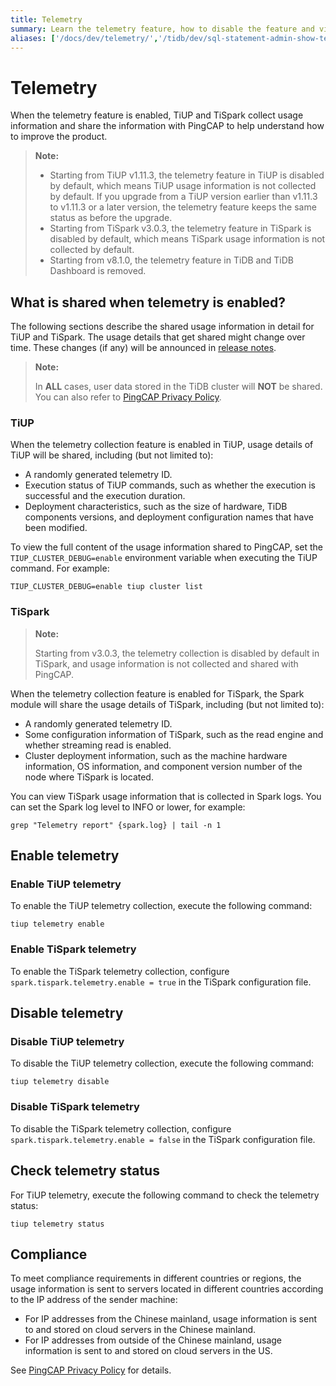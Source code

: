 ```yaml
---
title: Telemetry
summary: Learn the telemetry feature, how to disable the feature and view its status.
aliases: ['/docs/dev/telemetry/','/tidb/dev/sql-statement-admin-show-telemetry']
---
```


# Telemetry

When the telemetry feature is enabled, TiUP and TiSpark collect usage information and share the information with PingCAP to help understand how to improve the product.

> **Note:**
>
> - Starting from TiUP v1.11.3, the telemetry feature in TiUP is disabled by default, which means TiUP usage information is not collected by default. If you upgrade from a TiUP version earlier than v1.11.3 to v1.11.3 or a later version, the telemetry feature keeps the same status as before the upgrade.
> - Starting from TiSpark v3.0.3, the telemetry feature in TiSpark is disabled by default, which means TiSpark usage information is not collected by default.
> - Starting from v8.1.0, the telemetry feature in TiDB and TiDB Dashboard is removed.

## What is shared when telemetry is enabled?

The following sections describe the shared usage information in detail for TiUP and TiSpark. The usage details that get shared might change over time. These changes (if any) will be announced in [release notes](/releases/release-notes.md).

> **Note:**
>
> In **ALL** cases, user data stored in the TiDB cluster will **NOT** be shared. You can also refer to [PingCAP Privacy Policy](https://pingcap.com/privacy-policy).

### TiUP

When the telemetry collection feature is enabled in TiUP, usage details of TiUP will be shared, including (but not limited to):

- A randomly generated telemetry ID.
- Execution status of TiUP commands, such as whether the execution is successful and the execution duration.
- Deployment characteristics, such as the size of hardware, TiDB components versions, and deployment configuration names that have been modified.

To view the full content of the usage information shared to PingCAP, set the `TIUP_CLUSTER_DEBUG=enable` environment variable when executing the TiUP command. For example:

```shell
TIUP_CLUSTER_DEBUG=enable tiup cluster list
```

### TiSpark

> **Note:**
>
> Starting from v3.0.3, the telemetry collection is disabled by default in TiSpark, and usage information is not collected and shared with PingCAP.

When the telemetry collection feature is enabled for TiSpark, the Spark module will share the usage details of TiSpark, including (but not limited to):

- A randomly generated telemetry ID.
- Some configuration information of TiSpark, such as the read engine and whether streaming read is enabled.
- Cluster deployment information, such as the machine hardware information, OS information, and component version number of the node where TiSpark is located.

You can view TiSpark usage information that is collected in Spark logs. You can set the Spark log level to INFO or lower, for example:

```shell
grep "Telemetry report" {spark.log} | tail -n 1
```

## Enable telemetry

### Enable TiUP telemetry

To enable the TiUP telemetry collection, execute the following command:

```shell
tiup telemetry enable
```

### Enable TiSpark telemetry

To enable the TiSpark telemetry collection, configure `spark.tispark.telemetry.enable = true` in the TiSpark configuration file.

## Disable telemetry

### Disable TiUP telemetry

To disable the TiUP telemetry collection, execute the following command:

```shell
tiup telemetry disable
```

### Disable TiSpark telemetry

To disable the TiSpark telemetry collection, configure `spark.tispark.telemetry.enable = false` in the TiSpark configuration file.

## Check telemetry status

For TiUP telemetry, execute the following command to check the telemetry status:

```shell
tiup telemetry status
```

## Compliance

To meet compliance requirements in different countries or regions, the usage information is sent to servers located in different countries according to the IP address of the sender machine:

- For IP addresses from the Chinese mainland, usage information is sent to and stored on cloud servers in the Chinese mainland.
- For IP addresses from outside of the Chinese mainland, usage information is sent to and stored on cloud servers in the US.

See [PingCAP Privacy Policy](https://www.pingcap.com/privacy-policy/) for details.
